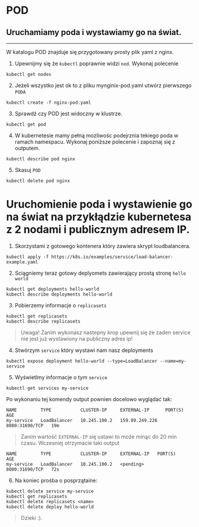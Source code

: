

#  POD


















## Uruchamiamy poda i wystawiamy go na świat. 
____

W katalogu POD znajduje się przygotowany prosty plik yaml z nginx.

1. Upewnijmy się że `kubectl` poprawnie widzi `nod`. Wykonaj polecenie

```
kubectl get nodes
```
2. Jeżeli wszystko jest ok to z pliku mynginix-pod.yaml utwórz pierwszego `PODA`
```
kubectl create -f nginx-pod.yaml 
```
3. Sprawdź czy POD jest widoczny w klustrze.

```
kubectl get pod 
```
4. W kubernetesie mamy pełną mozliwośc podejrznia tekiego poda w ramach namespacu. Wykonaj poniższe polecenie i zapoznaj się z outputem.

```
kubectl describe pod nginx
```

5. Skasuj `POD`
   
```
kubectl delete pod nginx
```

# Uruchomienie poda i wystawienie go na świat na przykłądzie kubernetesa z 2 nodami i publicznym adresem IP.

1. Skorzystami z gotowego kontenera który zawiera skrypt loudbalancera.

```
kubectl apply -f https://k8s.io/examples/service/load-balancer-example.yaml
```

2. Sciągniemy teraz gotowy deplyomets zawierający prostą stronę `hello world`
   
```
kubectl get deployments hello-world
kubectl describe deployments hello-world

```

3. Pobierzemy informacje o `replicasets`

```
kubectl get replicasets
kubectl describe replicasets
```

> Uwaga! Zanim wykonasz nastepny krop upewnij się że zaden service nie jest już wystawiony na publiczny adres ip!
4. Stwórzym `service` który wystawi nam nasz deployments
   
```
kubectl expose deployment hello-world --type=LoadBalancer --name=my-service
```

5. Wyświetlmy informacje o tym `service`

```
kubectl get services my-service
```

Po wykonaniu tej komendy output pownien docelowo wyglądać tak:
```
NAME         TYPE           CLUSTER-IP     EXTERNAL-IP      PORT(S)          AGE
my-service   LoadBalancer   10.245.100.2   159.89.249.226   8080:31690/TCP   19m
```

> Zanim wartość `EXTERNAL-IP` się ustawi to może minąc do 20 min czasu. Wczesniej otrzymacie taki output

```
NAME         TYPE           CLUSTER-IP     EXTERNAL-IP   PORT(S)          AGE
my-service   LoadBalancer   10.245.100.2   <pending>     8080:31690/TCP   72s
```

6. Na koniec prośba o posprzątaine:

```
kubectl delete service my-service
kubectl get replicasets
kubectl delete replicasets <name>
kubectl delete deploy hello-world
```
> Dzieki :). 